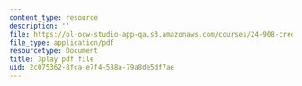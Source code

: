 ```yaml
---
content_type: resource
description: ''
file: https://ol-ocw-studio-app-qa.s3.amazonaws.com/courses/24-908-creole-languages-and-caribbean-identities-spring-2017/2c0753628fcae7f4588a79a8de5df7ae_m6PnN-aEYbc.pdf
file_type: application/pdf
resourcetype: Document
title: 3play pdf file
uid: 2c075362-8fca-e7f4-588a-79a8de5df7ae
---
```

